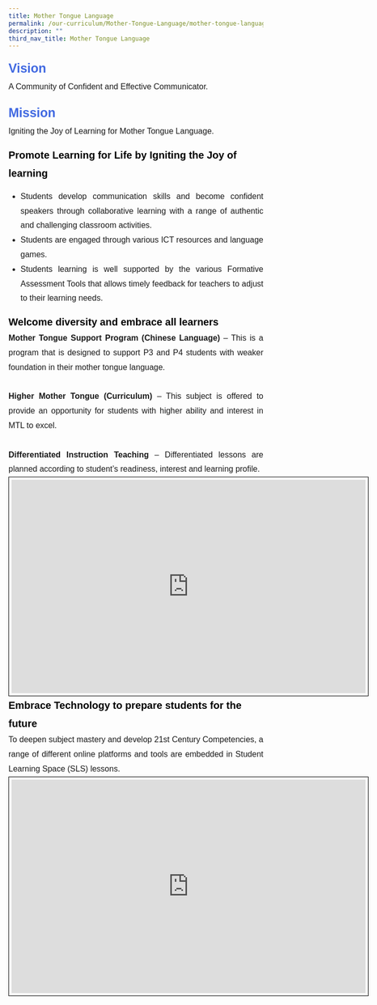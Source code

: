 ```yaml
---
title: Mother Tongue Language
permalink: /our-curriculum/Mother-Tongue-Language/mother-tongue-language/
description: ""
third_nav_title: Mother Tongue Language
---
```

<div style="font-family:arial; font-size:25px; font-weight:bold; color:royalblue; line-height:1.8">Vision</div>
<div style="font-family:arial; font-size:16px; text-align:justify; line-height:1.8">A Community of Confident and Effective Communicator.</div>
<p></p>
<div style="font-family:arial; font-size:25px; font-weight:bold; color:royalblue; line-height:1.8">Mission</div>
<div style="font-family:arial; font-size:16px; text-align:justify; line-height:1.8">Igniting the Joy of Learning for Mother Tongue Language.</div>
<p></p>
<div style="font-family:arial; font-size:20px; font-weight:bold; color:black; line-height:1.8">Promote Learning for Life by Igniting the Joy of learning</div>
<ul><li style="font-family:arial; font-size:16px; text-align:justify; line-height:1.8">Students develop communication skills and become confident speakers through collaborative learning with a range of authentic and challenging classroom activities.</li>
<li style="font-family:arial; font-size:16px; text-align:justify; line-height:1.8">Students are engaged through various ICT resources and language games.</li>
<li style="font-family:arial; font-size:16px; text-align:justify; line-height:1.8">Students learning is well supported by the various Formative Assessment Tools that allows timely feedback for teachers to adjust to their learning needs.</li></ul>

<div style="font-family:arial; font-size:20px; font-weight:bold; color:black; line-height:1.8">Welcome diversity and embrace all learners</div>
<div style="font-family:arial; font-size:16px; text-align:justify; line-height:1.8"><b>Mother Tongue Support Program (Chinese Language)</b> – This is a program that is designed to support P3 and P4 students with weaker foundation in their mother tongue language.<br><br>
	<b>Higher Mother Tongue (Curriculum)</b> – This subject is offered to provide an opportunity for students with higher ability and interest in MTL to excel.<br><br>
	<b>Differentiated Instruction Teaching</b> – Differentiated lessons are planned according to student’s readiness, interest and learning profile.</div>

<center><iframe allowfullscreen="true" height="422" width="700" frameborder="0" style="border:1px solid black; padding:5px" src="https://docs.google.com/presentation/d/e/2PACX-1vSMTfpe7G7p_kJ7DZO35HZ0GAeUGHaueLybOBmNigpAikWJdQKk80x8hf_uarYFvheL-Exp11XBqLK4/embed?start=false&amp;loop=false&amp;delayms=3000"></iframe></center>

<div style="font-family:arial; font-size:20px; font-weight:bold; color:black; line-height:1.8">Embrace Technology to prepare students for the future</div>
<div style="font-family:arial; font-size:16px; text-align:justify; line-height:1.8">To deepen subject mastery and develop 21st Century Competencies, a range of different online platforms and tools are embedded in Student Learning Space (SLS) lessons.</div>

<center><iframe allowfullscreen="true" height="422" width="700" frameborder="0" style="border:1px solid black; padding:5px" src="https://docs.google.com/presentation/d/e/2PACX-1vTpBjOFy8cs3HUDr9kQ06u9OwCOSMGqOXaEjyN1llNftrcQjh3dWnZ7ZGcezMpQ1IFNXviXKEOK2Pxg/embed?start=false&amp;loop=false&amp;delayms=3000"></iframe></center>